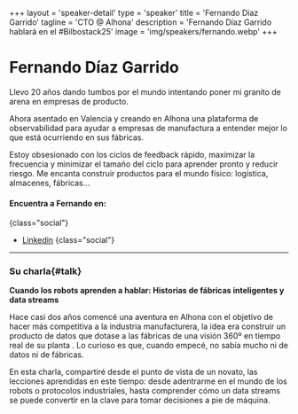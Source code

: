 +++
layout = 'speaker-detail'
type = 'speaker'
title = 'Fernando Diaz Garrido'
tagline = 'CTO @ Alhona'
description = 'Fernando Díaz Garrido hablará en el #Bilbostack25'
image = 'img/speakers/fernando.webp'
+++

# Fernando Díaz Garrido

Llevo 20 años dando tumbos por el mundo intentando poner mi granito de arena en empresas de producto.

Ahora asentado en Valencia y creando en Alhona una plataforma de observabilidad para ayudar a empresas de manufactura a entender mejor lo que está ocurriendo en sus fábricas.

Estoy obsesionado con los ciclos de feedback rápido, maximizar la frecuencia y minimizar el tamaño del ciclo para aprender pronto y reducir riesgo. Me encanta construir productos para el mundo físico: logística, almacenes, fábricas…

#### Encuentra a Fernando en:

{class="social"}

- [Linkedin](https://www.linkedin.com/in/fernando-diaz-garrido/)
  {class="social"}

---  

### Su charla{#talk}
**Cuando los robots aprenden a hablar: Historias de fábricas inteligentes y data streams**

Hace casi dos años comencé una aventura en Alhona con el objetivo de hacer más competitiva a la industria manufacturera, la idea era construir un producto de datos que dotase a las fábricas de una visión 360º en tiempo real de su planta . Lo curioso es que, cuando empecé, no sabía mucho ni de datos ni de fábricas.

En esta charla, compartiré desde el punto de vista de un novato, las lecciones aprendidas en este tiempo: desde adentrarme en el mundo de los robots o protocolos industriales, hasta comprender cómo un data streams se puede convertir en la clave para tomar decisiones a pie de máquina.
